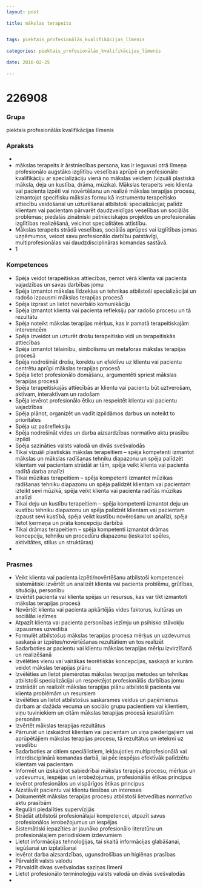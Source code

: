 ```yaml
---
layout: post
    
title: mākslas terapeits

    
tags: piektais_profesionālās_kvalifikācijas_līmenis
    
categories: piektais_profesionālās_kvalifikācijas_līmenis
    
date: 2016-02-25
    
---
```

# 226908

### Grupa
piektais profesionālās kvalifikācijas līmenis


### Apraksts

* 
* mākslas terapeits ir ārstniecības persona, kas ir ieguvusi otrā līmeņa profesionālo augstāko izglītību veselības aprūpē un profesionālo kvalifikāciju ar specializāciju vienā no mākslas veidiem (vizuāli plastiskā māksla, deja un kustība, drāma, mūzika). Mākslas terapeits veic klienta vai pacienta izpēti vai novērtēšanu un realizē mākslas terapijas procesu, izmantojot specifisku mākslas formu kā instrumentu terapeitisko attiecību veidošanai un uzturēšanai atbilstoši specializācijai; palīdz klientam vai pacientam pārvarēt daudzveidīgas veselības un sociālās problēmas; piedalās zinātniski pētnieciskajos projektos un profesionālās izglītības realizēšanā, veicinot specialitātes attīstību. 
* 	Mākslas terapeits strādā veselības, sociālās aprūpes vai izglītības jomas uzņēmumos, veicot savu profesionālo darbību patstāvīgi, multiprofesionālas vai daudzdisciplināras komandas sastāvā. 
* 	1 

### Kompetences

* Spēja veidot terapeitiskas attiecības, ņemot vērā klienta vai pacienta vajadzības un savas darbības jomu
* Spēja izmantot mākslas līdzekļus un tehnikas atbilstoši specializācijai un radošo izpausmi mākslas terapijas procesā
* Spēja izprast un lietot neverbālo komunikāciju
* Spēja izmantot klienta vai pacienta refleksiju par radošo procesu un tā rezultātu
* Spēja noteikt mākslas terapijas mērķus, kas ir pamatā terapeitiskajām intervencēm
* Spēja izveidot un uzturēt drošu terapeitisko vidi un terapeitiskās attiecības
* Spēja izmantot tēlainību, simbolismu un metaforas mākslas terapijas procesā
* Spēja nodrošināt drošu, korektu un efektīvu uz klientu vai pacientu centrētu aprūpi mākslas terapijas procesā
* Spēja lietot profesionālo domāšanu, argumentēti spriest mākslas terapijas procesā
* Spēja terapeitiskajās attiecībās ar klientu vai pacientu būt uztverošam, aktīvam, interaktīvam un radošam
* Spēja ievērot profesionālo ētiku un respektēt klientu vai pacientu vajadzības
* Spēja plānot, organizēt un vadīt izpildāmos darbus un noteikt to prioritātes
* Spēja uz pašrefleksiju
* Spēja nodrošināt vides un darba aizsardzības normatīvo aktu prasību izpildi
* Spēja sazināties valsts valodā un divās svešvalodās
* Tikai vizuāli plastiskās mākslas terapeitiem – spēja kompetenti izmantot mākslas un mākslas radīšanas tehniku diapazonu un spēja palīdzēt klientam vai pacientam strādāt ar tām, spēja veikt klienta vai pacienta radītā darba analīzi
* Tikai mūzikas terapeitiem – spēja kompetenti izmantot mūzikas radīšanas tehniku diapazonu un spēja palīdzēt klientam vai pacientam izteikt sevi mūzikā, spēja veikt klienta vai pacienta radītās mūzikas analīzi
* Tikai deju un kustību terapeitiem – spēja kompetenti izmantot deju un kustību tehniku diapazonu un spēja palīdzēt klientam vai pacientam izpaust sevi kustībā, spēja veikt kustību novērošanu un analīzi, spēja lietot ķermeņa un prāta koncepciju darbībā
* Tikai drāmas terapeitiem – spēja kompetenti izmantot drāmas koncepciju, tehniku un procedūru diapazonu (ieskaitot spēles, aktivitātes, stilus un struktūras)
* 

### Prasmes 
* Veikt klienta vai pacienta izpēti/novērtēšanu atbilstoši kompetencei: sistemātiski izvērtēt un analizēt klienta vai pacienta problēmu, grūtības, situāciju, personību
* Izvērtēt pacienta vai klienta spējas un resursus, kas var tikt izmantoti mākslas terapijas procesā
* Novērtēt klienta vai pacienta apkārtējās vides faktorus, kultūras un sociālās iezīmes
* Atpazīt klienta vai pacienta personības iezīmju un psihisko stāvokļu izpausmes uzvedībā
* Formulēt atbilstošus mākslas terapijas procesa mērķus un uzdevumus saskaņā ar izpētes/novērtēšanas rezultātiem un tos realizēt
* Sadarboties ar pacientu vai klientu mākslas terapijas mērķu izvirzīšanā un realizēšanā
* Izvēlēties vienu vai vairākas teorētiskās koncepcijas, saskaņā ar kurām veidot mākslas terapijas plānu
* Izvēlēties un lietot piemērotas mākslas terapijas metodes un tehnikas atbilstoši specializācijai un respektējot profesionālās darbības jomu
* Izstrādāt un realizēt mākslas terapijas plānu atbilstoši pacienta vai klienta problēmām un resursiem
* Izvēlēties un lietot atbilstošus saskarsmes veidus un paņēmienus darbam ar dažāda vecuma un sociālo grupu pacientiem vai klientiem, viņu tuviniekiem un citām mākslas terapijas procesā iesaistītām personām
* Izvērtēt mākslas terapijas rezultātus
* Pārrunāt un izskaidrot klientam vai pacientam un viņa piederīgajiem vai aprūpētājiem mākslas terapijas procesu, tā rezultātus un ietekmi uz veselību
* Sadarboties ar citiem speciālistiem, iekļaujoties multiprofesionālā vai interdisciplinārā komandas darbā, lai pēc iespējas efektīvāk palīdzētu klientam vai pacientam
* Informēt un izskaidrot sabiedrībai mākslas terapijas procesu, mērķus un uzdevumus, iespējas un ierobežojumus, profesionālās ētikas principus
* Ievērot profesionālos un vispārīgos ētikas principus
* Aizstāvēt pacientu vai klientu tiesības un intereses
* Dokumentēt mākslas terapijas procesu atbilstoši lietvedības normatīvo aktu prasībām
* Regulāri piedalīties supervīzijās
* Strādāt atbilstoši profesionālajai kompetencei, atpazīt savus profesionālos ierobežojumus un iespējas
* Sistemātiski iepazīties ar jaunāko profesionālo literatūru un profesionālajiem periodiskiem izdevumiem
* Lietot informācijas tehnoloģijas, tai skaitā informācijas glabāšanai, iegūšanai un izplatīšanai
* Ievērot darba aizsardzības, ugunsdrošības un higiēnas prasības
* Pārvaldīt valsts valodu
* Pārvaldīt divas svešvalodas saziņas līmenī
* Lietot profesionālo terminoloģiju valsts valodā un divās svešvalodās
* 
